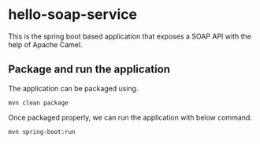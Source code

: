 # hello-soap-service

This is the spring boot based application that exposes a SOAP API with the help of Apache Camel.

## Package and run the application

The application can be packaged using.

```shell script
mvn clean package
```
Once packaged properly, we can run the application with below command.

```shell script
mvn spring-boot:run
```
